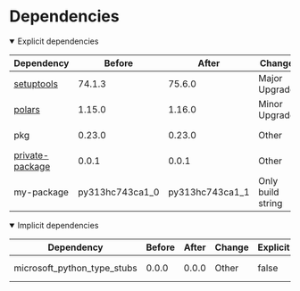 # Dependencies

<details open>
<summary>Explicit dependencies</summary>

|Dependency|Before|After|Change|Explicit|Environments|
|-|-|-|-|-|-|
|[setuptools](https://pypi.org/project/setuptools)|74.1.3|75.6.0|Major Upgrade|true|*all envs* on osx-arm64|
|[polars](https://prefix.dev/channels/conda-forge/packages/polars)|1.15.0|1.16.0|Minor Upgrade|true|*all envs* on osx-arm64|
|pkg|0.23.0|0.23.0|Other|true|*all envs* on linux-64|
|[private-package](https://prefix.dev/channels/setup-pixi-test/packages/private-package)|0.0.1|0.0.1|Other|true|*all envs* on osx-arm64|
|my-package|py313hc743ca1_0|py313hc743ca1_1|Only build string|true|*all envs* on osx-arm64|

</details>

<details open>
<summary>Implicit dependencies</summary>

|Dependency|Before|After|Change|Explicit|Environments|
|-|-|-|-|-|-|
|microsoft_python_type_stubs|0.0.0|0.0.0|Other|false|*all envs* on linux-64|

</details>

[^1]: **Bold** means explicit dependency.
[^2]: Dependency got downgraded.
